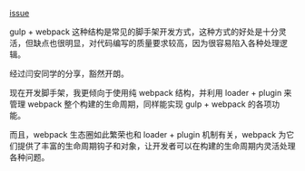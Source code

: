 [issue](https://github.com/hoperyy/front-end-engineering/issues/10)

gulp + webpack 这种结构是常见的脚手架开发方式，这种方式的好处是十分灵活，但缺点也很明显，对代码编写的质量要求较高，因为很容易陷入各种处理逻辑。

经过闫安同学的分享，豁然开朗。

现在开发脚手架，我更倾向于使用纯 webpack 结构，并利用 loader + plugin 来管理 webpack 整个构建的生命周期，同样能实现 gulp + webpack 的各项功能。

而且，webpack 生态圈如此繁荣也和 loader + plugin 机制有关，webpack 为它们提供了丰富的生命周期钩子和对象，让开发者可以在构建的生命周期内灵活处理各种问题。